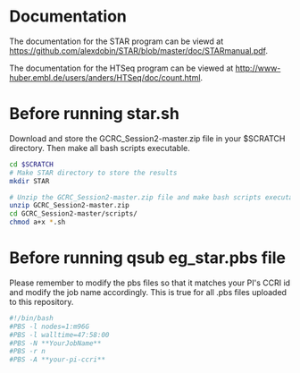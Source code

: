 # Documentation
The documentation for the STAR program can be viewd at https://github.com/alexdobin/STAR/blob/master/doc/STARmanual.pdf. 

The documentation for the HTSeq program can be viewed at http://www-huber.embl.de/users/anders/HTSeq/doc/count.html.

# Before running star.sh
Download and store the GCRC_Session2-master.zip file in your $SCRATCH directory. Then make all bash scripts executable.

```bash
cd $SCRATCH
# Make STAR directory to store the results
mkdir STAR

# Unzip the GCRC_Session2-master.zip file and make bash scripts executable
unzip GCRC_Session2-master.zip
cd GCRC_Session2-master/scripts/
chmod a+x *.sh

```
# Before running qsub eg_star.pbs file
Please remember to modify the pbs files so that it matches your PI's CCRI id and modify the job name accordingly.
This is true for all .pbs files uploaded to this repository.

```bash
#!/bin/bash
#PBS -l nodes=1:m96G
#PBS -l walltime=47:58:00
#PBS -N **YourJobName**
#PBS -r n
#PBS -A **your-pi-ccri**
```
